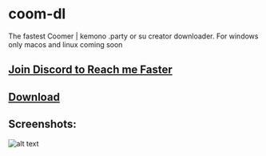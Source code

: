 # coom-dl
The fastest Coomer | kemono  .party or su creator downloader. 
For windows only macos and linux coming soon

## [Join Discord to Reach me Faster](https://discord.gg/HrctGNnrF4)
## [Download](https://github.com/notFaad/coom-dl/releases/tag/0.27)
## Screenshots:
![alt text](https://github.com/notFaad/coom-dl/blob/main/Screenshot%202023-08-21%20120825.png)
